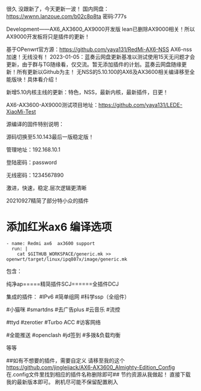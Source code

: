 很久 没跟新了，今天更新一波！
国内网盘：https://wwnn.lanzoue.com/b02c8p8ta
密码:777s


Development——AX6_AX3600_AX9000开发版
lean已删除AX9000相关！所以AX9000开发板将只是插件的更新！

基于OPenwrt官方源：https://github.com/yaya131/RedMi-AX6-NSS  AX6-nss加速！无线没有！
2023-01-05：蓝奏云网盘更新基准以测试使用15天无问题才会更新，由于群与TG随缘看，仅交流。暂无添加插件的计划。蓝奏云网盘随缘更新！所有更新以Github为主！     无NSS的5.10.100的AX6及AX3600相关编译移至全能版块！具体看介绍！

新增5.10内核主线的更新：特色，NSS，最新内核，最新插件，日更！

AX6-AX3600-AX9000测试项目地址：https://github.com/yaya131/LEDE-XiaoMi-Test

源编译的固件特别说明：

源码切换至5.10.143最后一版稳定版！

管理地址：192.168.10.1

登陆密码：password

无线密码：1234567890

激进，快速，稳定.层次逻辑更清晰

20210927精简了部分特小众的插件
# 添加红米ax6 编译选项
    - name: Redmi ax6  ax3600 support
      run: |
        cat $GITHUB_WORKSPACE/generic.mk >> openwrt/target/linux/ipq807x/image/generic.mk



        
包含：

纯净ap=====精简插件SCJ======全插件DCJ

集成的插件：
#IPv6
#简单组网
#科学ssp（全组件）

#小猫咪
#smartdns
#去广告plus
#云音乐
#流控

#ttyd
#zerotier
#Turbo ACC
#访客网络

#全能推送
#openclash
#jd签到
#多拨&负载均衡

等等

##如有不想要的插件，需要自定义
请移至我的这个 https://github.com/jingleijack/AX6-AX3600_Almighty-Edition_Config
在.config文件里找到相应的插件名称删除即可##
节约资源从我做起！
直接下载我的最新版本即可。
刷机尽可能不保留配置刷入

